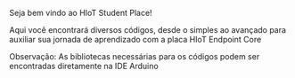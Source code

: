 Seja bem vindo ao HIoT Student Place!

Aqui você encontrará diversos códigos, desde o simples ao avançado para auxiliar sua jornada de aprendizado com a placa HIoT Endpoint Core

Observação: As bibliotecas necessárias para os códigos podem ser encontradas diretamente na IDE Arduino
